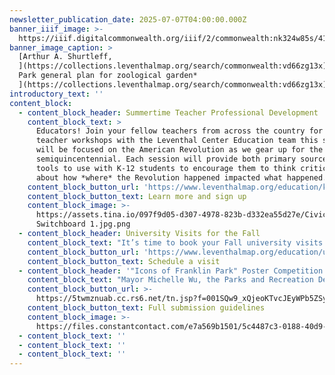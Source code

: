 ```yaml
---
newsletter_publication_date: 2025-07-07T04:00:00.000Z
banner_iiif_image: >-
  https://iiif.digitalcommonwealth.org/iiif/2/commonwealth:nk324w85s/416,363,6552,2723/1200,/0/default.jpg
banner_image_caption: >
  [Arthur A. Shurtleff,
  ](https://collections.leventhalmap.org/search/commonwealth:vd66zg13x)[*Franklin
  Park general plan for zoological garden*
  ](https://collections.leventhalmap.org/search/commonwealth:vd66zg13x)[(1925)](https://collections.leventhalmap.org/search/commonwealth:vd66zg13x)
introductory_text: ''
content_block:
  - content_block_header: Summertime Teacher Professional Development
    content_block_text: >
      Educators! Join your fellow teachers from across the country for virtual
      teacher workshops with the Leventhal Center Education team this summer. We
      will be focused on the American Revolution as we gear up for the
      semiquincentennial. Each session will provide both primary sources and
      tools to use with K-12 students to encourage them to think critically
      about how *where* the Revolution happened impacted what happened.
    content_block_button_url: 'https://www.leventhalmap.org/education/k12/professional-development/'
    content_block_button_text: Learn more and sign up
    content_block_image: >-
      https://assets.tina.io/097f9d05-d307-4978-823b-d332ea55d27e/Civic
      Switchboard 1.jpg.png
  - content_block_header: University Visits for the Fall
    content_block_text: "It’s time to book your Fall university visits to the LMEC!\n\nWe welcome university classes to visit our collections and exhibition, either through an in-person trip to the Central Library in Copley Square or via a remote visit. We offer\_**broad overview lessons**\_on historical geography, critical cartography, Boston history, and research in the map collections, as well as\_**thematically-focused discussions**\_of specific groups of objects or exhibition topics. We also offer\_**instruction in digital methods**\_for geography and cartography.\n"
    content_block_button_url: 'https://www.leventhalmap.org/education/university/'
    content_block_button_text: Schedule a visit
  - content_block_header: '"Icons of Franklin Park" Poster Competition'
    content_block_text: "Mayor Michelle Wu, the Parks and Recreation Department, the Boston Society of Landscape Architects (BSLA), the Planning Department, and the Franklin Park Coalition invite artists of all ages to participate in the **Icons of Franklin Park Poster Design Competition**,\_a citywide art competition to celebrate the rich history, contemporary culture, and landmarks of\_Franklin Park\_through original poster designs.\n\n**Submissions are open now through August 1, 2025**, with categories for professional and emerging artists. Winners will receive prizes and have their work exhibited at Boston City Hall, Franklin Park Clubhouse, and online.\n"
    content_block_button_url: >-
      https://5twmznuab.cc.rs6.net/tn.jsp?f=001SQw9_xQjeoKTvcJEyWPb5ZSy91X6p-NXWEU-nMsZFMBBBvUtdYh_LZj0SCRDKk6W2th9hL5a5ErAPTDqMT638zL0moFZm92a0sQLgPfq6SWTNhJdRGfjVtsYDNxxBZjmsJg-ktfl3wKPwquN77oWFcksrw1R-D7-UE1CxwTRw8-IwwwWL-lsWQ==&c=qwJ8UF0GCj_rPK6k0oul66OrB65JNFmV0nlXmme_UqPTfvo9sSBcKg==&ch=x-8lQzS4eqAhkQHlxpcv_6y5dp0-uo8uScPdr67azO7KOmOC7UeyvQ==
    content_block_button_text: Full submission guidelines
    content_block_image: >-
      https://files.constantcontact.com/e7a569b1501/5c4487c3-0188-40d9-a3b6-e90444cff171.jpg?rdr=true
  - content_block_text: ''
  - content_block_text: ''
  - content_block_text: ''
---
```


